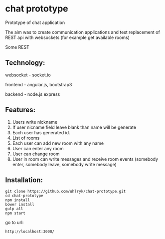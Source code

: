 # chat prototype
Prototype of chat application

The aim was to create communication applications and test replacement of REST api with websockets (for example get available rooms)

Some REST

## Technology:
websocket - socket.io

frontend - angular.js, bootstrap3

backend - node.js express

## Features:
1. Users write nickname
2. If user nicname field leave blank than name will be generate
3. Each user has generated id.
4. List of rooms
5. Each user can add new room with any name
6. User can enter any room
7. User can change room
8. User in room can write messages and receive room events (somebody enter, somebody leave, somebody write message)

## Installation:

    git clone https://github.com/uhlryk/chat-prototype.git
    cd chat-prototype
    npm install
    bower install
    gulp all
    npm start

go to url:

    http://localhost:3000/
